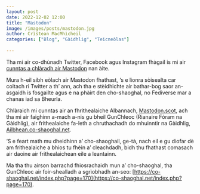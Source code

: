 ```yaml
---
layout: post
date: 2022-12-02 12:00
title: "Mastodon"
image: /images/posts/mastodon.jpg
author: Crìstean MacMhìcheil
categories: ["Blog", "Gàidhlig", "Teicneòlas"]
  
---
```


Tha mi air co-dhùnadh Twitter, Facebook agus Instagram fhàgail is mi air [cunntas a chlàradh air Mastodon](https://abairthusa.scot/@angeidheal) nan àite.

Mura h-eil sibh eòlach air Mastodon fhathast, ‘s e lìonra sòisealta car coltach ri  Twitter a th’ ann, ach tha e stèidhichte air bathar-bog saor an-asgaidh is fosgailte agus e na phàirt den cho-shaoghal, no Fediverse mar a chanas iad sa Bheurla.

Chlàraich mi cunntas air an fhrithealaiche Albannach, [Mastodon.scot](https://mastodon.scot/), ach tha mi air faighinn a-mach a-nis gu bheil GunChleoc (Rianaire Fòram na Gàidhlig), air frithealaiche fa-leth a chruthachadh do mhuinntir na Gàidhlig, [Ailbhean.co-shaoghal.net](https://ailbhean.co-shaoghal.net/public).

‘S e feart math mu dheidhinn a’ cho-shaoghail, ge-tà, nach eil e gu diofar dè am frithealaiche a bhios tu fhèin a’ cleachdadh, bidh thu fhathast comasach air daoine air frithealaichean eile a leantainn.

Ma tha thu airson barrachd fhiosrachaidh mun a’ cho-shaoghal, tha GunChleoc air foir-shealladh a sgrìobhadh an-seo: [https://co-shaoghal.net/index.php?page=170](https://co-shaoghal.net/index.php?page=170).